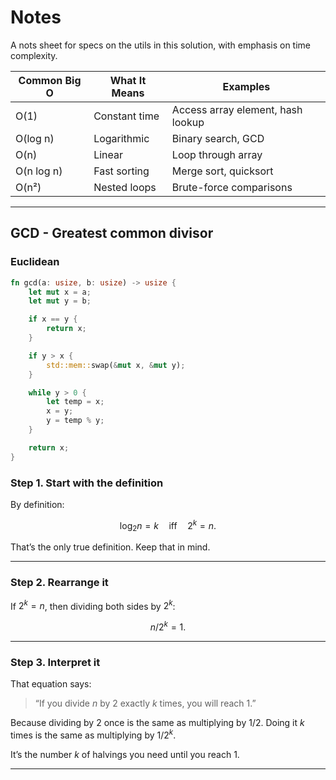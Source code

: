 # Notes

A nots sheet for specs on the utils in this solution, with emphasis on time complexity.

| Common Big O | What It Means | Examples                          |
| ------------ | ------------- | --------------------------------- |
| O(1)         | Constant time | Access array element, hash lookup |
| O(log n)     | Logarithmic   | Binary search, GCD                |
| O(n)         | Linear        | Loop through array                |
| O(n log n)   | Fast sorting  | Merge sort, quicksort             |
| O(n²)        | Nested loops  | Brute-force comparisons           |

---

## GCD - Greatest common divisor

### Euclidean

```rust
fn gcd(a: usize, b: usize) -> usize {
    let mut x = a;
    let mut y = b;

    if x == y {
        return x;
    }

    if y > x {
        std::mem::swap(&mut x, &mut y);
    }

    while y > 0 {
        let temp = x;
        x = y;
        y = temp % y;
    }

    return x;
}
```

### Step 1. Start with the definition

By definition:

$$
\log_2 n = k \quad \text{iff} \quad 2^k = n.
$$

That’s the only true definition. Keep that in mind.

---

### Step 2. Rearrange it

If $2^k = n$, then dividing both sides by $2^k$:

$$
n / 2^k = 1.
$$

---

### Step 3. Interpret it

That equation says:

> “If you divide $n$ by 2 exactly $k$ times, you will reach 1.”

Because dividing by 2 once is the same as multiplying by $1/2$. Doing it $k$ times is the same as multiplying by $1/2^k$.

It’s the number $k$ of halvings you need until you reach 1.

---
